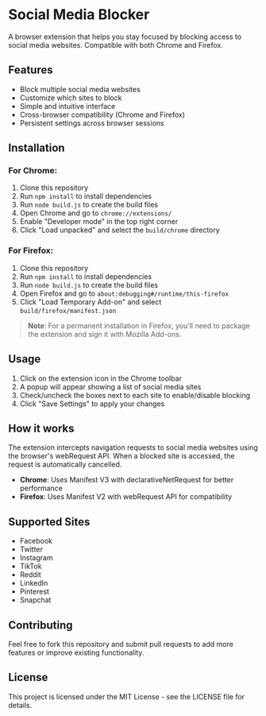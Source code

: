 # Social Media Blocker

A browser extension that helps you stay focused by blocking access to social media websites. Compatible with both Chrome and Firefox.

## Features

- Block multiple social media websites
- Customize which sites to block
- Simple and intuitive interface
- Cross-browser compatibility (Chrome and Firefox)
- Persistent settings across browser sessions

## Installation

### For Chrome:
1. Clone this repository
2. Run `npm install` to install dependencies
3. Run `node build.js` to create the build files
4. Open Chrome and go to `chrome://extensions/`
5. Enable "Developer mode" in the top right corner
6. Click "Load unpacked" and select the `build/chrome` directory

### For Firefox:
1. Clone this repository
2. Run `npm install` to install dependencies
3. Run `node build.js` to create the build files
4. Open Firefox and go to `about:debugging#/runtime/this-firefox`
5. Click "Load Temporary Add-on" and select `build/firefox/manifest.json`

> **Note**: For a permanent installation in Firefox, you'll need to package the extension and sign it with Mozilla Add-ons.

## Usage

1. Click on the extension icon in the Chrome toolbar
2. A popup will appear showing a list of social media sites
3. Check/uncheck the boxes next to each site to enable/disable blocking
4. Click "Save Settings" to apply your changes

## How it works

The extension intercepts navigation requests to social media websites using the browser's webRequest API. When a blocked site is accessed, the request is automatically cancelled.

- **Chrome**: Uses Manifest V3 with declarativeNetRequest for better performance
- **Firefox**: Uses Manifest V2 with webRequest API for compatibility

## Supported Sites

- Facebook
- Twitter
- Instagram
- TikTok
- Reddit
- LinkedIn
- Pinterest
- Snapchat

## Contributing

Feel free to fork this repository and submit pull requests to add more features or improve existing functionality.

## License

This project is licensed under the MIT License - see the LICENSE file for details.